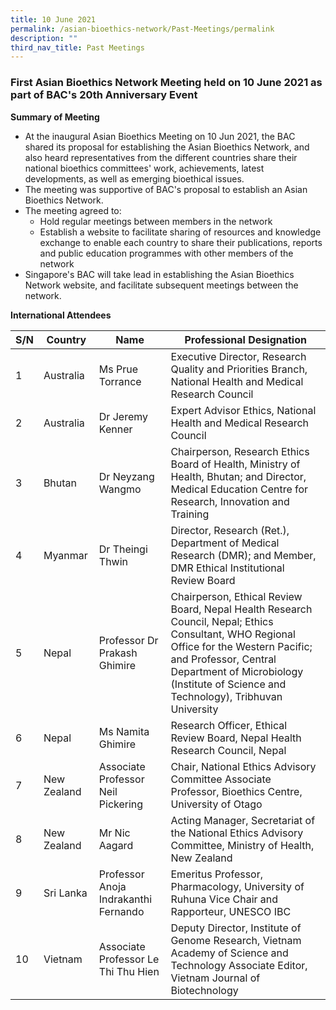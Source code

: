 ```yaml
---
title: 10 June 2021
permalink: /asian-bioethics-network/Past-Meetings/permalink
description: ""
third_nav_title: Past Meetings
---
```

### First Asian Bioethics Network Meeting held on 10 June 2021 as part of BAC's 20th Anniversary Event

**Summary of Meeting**
* At the inaugural Asian Bioethics Meeting on 10 Jun 2021, the BAC shared its proposal for establishing the Asian Bioethics Network, and also heard representatives from the different countries share their national bioethics committees' work, achievements, latest developments, as well as emerging bioethical issues. 
* The meeting was supportive of BAC's proposal to establish an Asian Bioethics Network. 
* The meeting agreed to:    
  * Hold regular meetings between members in the network
  * Establish a website to facilitate sharing of resources and knowledge exchange to enable each country to share their publications, reports and public education programmes with other members of the network
* Singapore's BAC will take lead in establishing the Asian Bioethics Network website, and facilitate subsequent meetings between the network. 

**International Attendees** 

|     S/N    |     Country        |     Name                                       |     Professional Designation  |
|--------|-------------|---------------|----------------------|
|     1      |     Australia      |     Ms Prue   Torrance                         |     Executive   Director, Research Quality and Priorities Branch, National Health and Medical Research Council  |
|     2      |     Australia      |     Dr Jeremy   Kenner                         |     Expert   Advisor Ethics, National Health and Medical Research Council |
|     3      |     Bhutan         |     Dr Neyzang   Wangmo                        |     Chairperson,     Research   Ethics Board of Health, Ministry of Health, Bhutan; and Director,      Medical   Education Centre for Research, Innovation and Training  |
|     4      |     Myanmar        |     Dr Theingi   Thwin                         |     Director, Research (Ret.), Department of Medical Research (DMR); and Member, DMR   Ethical Institutional Review Board  |
|     5      |     Nepal          |     Professor Dr   Prakash Ghimire             |     Chairperson, Ethical Review Board,     Nepal Health   Research Council, Nepal;  Ethics Consultant, WHO Regional Office for the Western Pacific; and Professor,  Central Department of Microbiology (Institute of Science and Technology), Tribhuvan   University    |
|     6      |     Nepal          |     Ms Namita   Ghimire                        |     Research   Officer, Ethical Review Board, Nepal Health Research Council, Nepal |
|     7      |     New Zealand    |     Associate   Professor Neil Pickering       |     Chair,     National   Ethics Advisory Committee            Associate   Professor,     Bioethics   Centre, University of Otago  |
|     8      |     New Zealand    |     Mr Nic Aagard                              |     Acting   Manager, Secretariat of the National Ethics Advisory Committee, Ministry of   Health, New Zealand    |
|     9      |     Sri Lanka      |     Professor   Anoja Indrakanthi Fernando     |     Emeritus   Professor,     Pharmacology,     University of   Ruhuna           Vice Chair   and Rapporteur, UNESCO IBC  |
|     10     |     Vietnam        |     Associate Professor Le Thi Thu Hien        |     Deputy   Director,     Institute of   Genome Research, Vietnam Academy of Science and Technology           Associate   Editor, Vietnam Journal of Biotechnology